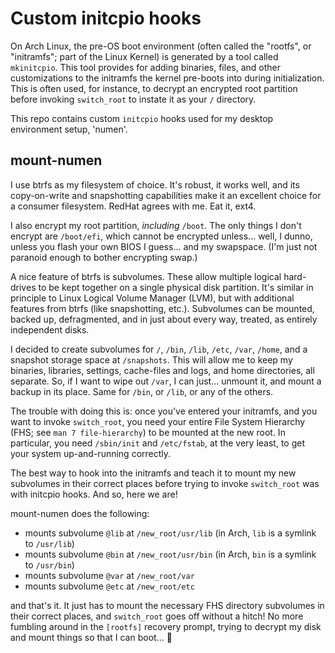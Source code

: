 Custom initcpio hooks
==========================================================================

On Arch Linux, the pre-OS boot environment (often called the "rootfs", or
"initramfs"; part of the Linux Kernel) is generated by a tool called
`mkinitcpio`. This tool provides for adding binaries, files, and other
customizations to the initramfs the kernel pre-boots into during
initialization. This is often used, for instance, to decrypt an encrypted
root partition before invoking `switch_root` to instate it as your `/`
directory.

This repo contains custom `initcpio` hooks used for my desktop environment
setup, 'numen'.

mount-numen
--------------------------------------------------------------------------
I use btrfs as my filesystem of choice. It's robust, it works well, and
its copy-on-write and snapshotting capabilities make it an excellent
choice for a consumer filesystem. RedHat agrees with me. Eat it, ext4.

I also encrypt my root partition, *including* `/boot`. The only things I
don't encrypt are `/boot/efi`, which cannot be encrypted unless... well, I
dunno, unless you flash your own BIOS I guess... and my swapspace. (I'm
just not paranoid enough to bother encrypting swap.)

A nice feature of btrfs is subvolumes. These allow multiple logical
hard-drives to be kept together on a single physical disk partition. It's
similar in principle to Linux Logical Volume Manager (LVM), but with
additional features from btrfs (like snapshotting, etc.). Subvolumes can
be mounted, backed up, defragmented, and in just about every way, treated,
as entirely independent disks.

I decided to create subvolumes for `/`, `/bin`, `/lib`, `/etc`, `/var`,
`/home`, and a snapshot storage space at `/snapshots`. This will allow me
to keep my binaries, libraries, settings, cache-files and logs, and home
directories, all separate. So, if I want to wipe out `/var`, I can just...
unmount it, and mount a backup in its place. Same for `/bin`, or `/lib`,
or any of the others.

The trouble with doing this is: once you've entered your initramfs, and
you want to invoke `switch_root`, you need your entire File System
Hierarchy (FHS; see `man 7 file-hierarchy`) to be mounted at the new root.
In particular, you need `/sbin/init` and `/etc/fstab`, at the very least,
to get your system up-and-running correctly.

The best way to hook into the initramfs and teach it to mount my new
subvolumes in their correct places before trying to invoke `switch_root`
was with initcpio hooks. And so, here we are!

mount-numen does the following:

- mounts subvolume `@lib` at `/new_root/usr/lib` (in Arch, `lib` is a
  symlink to `/usr/lib`)
- mounts subvolume `@bin` at `/new_root/usr/bin` (in Arch, `bin` is a
  symlink to `/usr/bin`)
- mounts subvolume `@var` at `/new_root/var`
- mounts subvolume `@etc` at `/new_root/etc`

and that's it. It just has to mount the necessary FHS directory subvolumes
in their correct places, and `switch_root` goes off without a hitch! No
more fumbling around in the `[rootfs]` recovery prompt, trying to decrypt
my disk and mount things so that I can boot... :tada:
